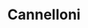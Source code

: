 ---
layout: recette
categories: [recettes]
hidden: false
lang: fr
sitemap: true
title: Cannelloni
type: sel
recettes:
  Ricotta Épinards:
    yield: 6
    yieldType: personnes
    ingredients: 
      - nom: cannelloni
        qte: 250
        unite: gr
      - nom: sauce tomate pour 400 grammes de tomates
        lien: /recettes/sauce-tomate 
      - nom: épinards
        qte: 750
        unite: gr
      - nom: ricotta
        qte: 500
        unite: gr
      - nom: crème fraîche
        qte: 100
        unite: gr
      - nom: parmesan
        qte: 50
        unite: gr
      - nom: chapelure
        qte: 100
        unite: gr
      - nom: jaunes d'oeufs
        qte: 2
      - nom: muscade
      - nom: fromage rapé
        qte: 100
        unite: gr
    etapes:
      - label: "Préparation 1/3 : Sauce Tomate"
        details:
          - label: Faire la sauce tomate
            link: /recettes/sauce-tomate 
          - Réserver
      - label: "Préparation 2/3 : Épinards"
        details:
          - Faire fondre une noisette de beurre dans une grande poêle
          - Cuire les épinards 
          - Déverser les épinards sur une planche à découper
          - Hacher les épinards
          - Réserver
      - label: "Préparation 3/3 : Garniture"
        details:
          - Mélanger les épinards, la ricotta, la crème fraîche, le parmesan, la chapelure, les jaunes d'oeufs et la muscade dans un saladier
          - Saler et poivrer
          - Remplir la poche à douille de cette préparation
      - label: "Assemblage"
        details:
        - Mettre une couche de sauce tomate dans le plat à gratin
        - Fourrer les cannelloni
        - Placer les cannelloni couchés dans le plat
        - Couvrir de sauce tomate
        - Couvrir de fromage rapé
      - label: Cuisson
        emoji: 🔥
        details:
        - Cuire 35 minutes à 190°C
        - Le dessus doit être bien gratiné
---